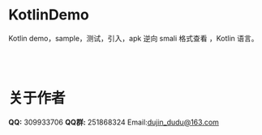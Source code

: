 # KotlinDemo
Kotlin  demo，sample，测试，引入，apk 逆向 smali 格式查看 ，Kotlin 语言。
 


<br/> <br/> 

关于作者
==

**QQ:** 309933706
**QQ群:** 251868324
Email:dujin_dudu@163.com
